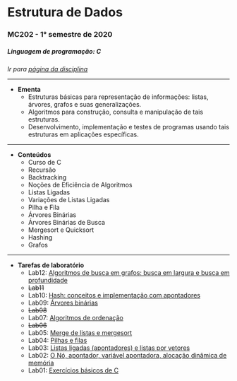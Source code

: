 # Estrutura de Dados

### MC202 - 1° semestre de 2020

##### Linguagem de programação: C

*Ir para [página da disciplina](https://github.com/iagoac/mc202)*

*******************

- **Ementa**
    - Estruturas básicas para representação de informações: listas, árvores, grafos e suas generalizações.
    - Algoritmos para construção, consulta e manipulação de tais estruturas.
    - Desenvolvimento, implementação e testes de programas usando tais estruturas em aplicações específicas.

*******************

- **Conteúdos**
    - Curso de C
    - Recursão
    - Backtracking
    - Noções de Eficiência de Algoritmos
    - Listas Ligadas
    - Variações de Listas Ligadas
    - Pilha e Fila
    - Árvores Binárias
    - Árvores Binárias de Busca
    - Mergesort e Quicksort
    - Hashing
    - Grafos

*******************


- **Tarefas de laboratório**
    - Lab12: [Algoritmos de busca em grafos: busca em largura e busca em profundidade](12/Lab_12.pdf)
    - ~~Lab11~~
    - Lab10: [Hash: conceitos e implementação com apontadores](10/Lab_10.pdf)
    - Lab09: [Árvores binárias](09/Lab_09.pdf)
    - ~~Lab08~~
    - Lab07: [Algoritmos de ordenação](07/Lab_7_202.pdf)
    - ~~Lab06~~
    - Lab05: [Merge de listas e mergesort](05/Lab_05.pdf)
    - Lab04: [Pilhas e filas](04/Lab_04.pdf)
    - Lab03: [Listas ligadas (apontadores) e listas por vetores](03/Lab_03.pdf)
    - Lab02: [O Nó, apontador, variável apontadora, alocação dinâmica de memória](02/Lab_02.pdf)
    - Lab01: [Exercícios básicos de C](01/Lab_01.pdf)

